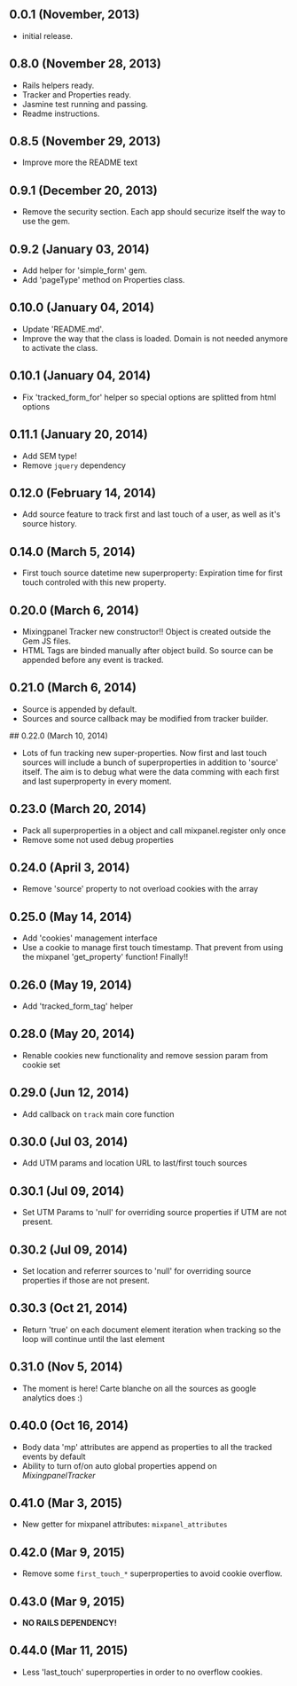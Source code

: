 ## 0.0.1 (November, 2013)

* initial release.

## 0.8.0 (November 28, 2013)

* Rails helpers ready.
* Tracker and Properties ready.
* Jasmine test running and passing.
* Readme instructions.

## 0.8.5 (November 29, 2013)

* Improve more the README text

## 0.9.1 (December 20, 2013)

* Remove the security section. Each app should securize itself the way to use the gem.

## 0.9.2 (January 03, 2014)

* Add helper for 'simple_form' gem.
* Add 'pageType' method on Properties class.

## 0.10.0 (January 04, 2014)

* Update 'README.md'.
* Improve the way that the class is loaded. Domain is not needed anymore to activate the class.

## 0.10.1 (January 04, 2014)

* Fix 'tracked_form_for' helper so special options are splitted from html options

## 0.11.1 (January 20, 2014)

* Add SEM type!
* Remove ```jquery``` dependency

## 0.12.0 (February 14, 2014)

* Add source feature to track first and last touch of a user, as well as it's source history.

## 0.14.0 (March 5, 2014)

* First touch source datetime new superproperty: Expiration time for first touch controled with this new property.

## 0.20.0 (March 6, 2014)

* Mixingpanel Tracker new constructor!! Object is created outside the Gem JS files.
* HTML Tags are binded manually after object build. So source can be appended before any event is tracked.

## 0.21.0 (March 6, 2014)

* Source is appended by default.
* Sources and source callback may be modified from tracker builder.

## 0.22.0 (March 10, 2014)

* Lots of fun tracking new super-properties. Now first and last touch sources
will include a bunch of superproperties in addition to 'source' itself. The aim is to debug
what were the data comming with each first and last superproperty in every moment.

## 0.23.0 (March 20, 2014)

* Pack all superproperties in a object and call mixpanel.register only once
* Remove some not used debug properties

## 0.24.0 (April 3, 2014)

* Remove 'source' property to not overload cookies with the array

## 0.25.0 (May 14, 2014)

* Add 'cookies' management interface
* Use a cookie to manage first touch timestamp. That prevent from using the mixpanel
'get_property' function! Finally!!

## 0.26.0 (May 19, 2014)

* Add 'tracked_form_tag' helper

## 0.28.0 (May 20, 2014)

* Renable cookies new functionality and remove session param from cookie set

## 0.29.0 (Jun 12, 2014)

* Add callback on ```track``` main core function

## 0.30.0 (Jul 03, 2014)

* Add UTM params and location URL to last/first touch sources

## 0.30.1 (Jul 09, 2014)

* Set UTM Params to 'null' for overriding source properties if UTM are not present.

## 0.30.2 (Jul 09, 2014)

* Set location and referrer sources to 'null' for overriding source properties if those are not present.

## 0.30.3 (Oct 21, 2014)

* Return 'true' on each document element iteration when tracking so the loop will continue until the last element
 
## 0.31.0 (Nov 5, 2014)

* The moment is here! Carte blanche on all the sources as google analytics does :)

## 0.40.0 (Oct 16, 2014)

* Body data 'mp' attributes are append as properties to all the tracked events by default
* Ability to turn of/on auto global properties append on *MixingpanelTracker*

## 0.41.0 (Mar 3, 2015)

* New getter for mixpanel attributes: ```mixpanel_attributes```

## 0.42.0 (Mar 9, 2015)

* Remove some ```first_touch_*``` superproperties to avoid cookie overflow.

## 0.43.0 (Mar 9, 2015)

* **NO RAILS DEPENDENCY!**

## 0.44.0 (Mar 11, 2015)

* Less 'last_touch' superproperties in order to no overflow cookies.


